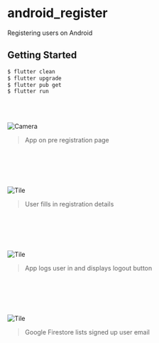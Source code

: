 # android_register

Registering users on Android

## Getting Started

```bash
$ flutter clean
$ flutter upgrade
$ flutter pub get
$ flutter run
```

<br/>
<br/>

   ![Camera](preregister.png)
   > App on pre registration page
<br/>
<br/>

<br/>
<br/>

   ![Tile](register.png)
   > User fills in registration details
<br/>
<br/>

<br/>
<br/>

   ![Tile](loggedin.png)
   > App logs user in and displays logout button
<br/>
<br/>

<br/>
<br/>

   ![Tile](registered.png)
   > Google Firestore lists signed up user email
<br/>
<br/>

<br/>
<br/>